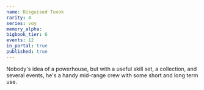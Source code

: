 ```yaml
---
name: Disguised Tuvok
rarity: 4
series: voy
memory_alpha:
bigbook_tier: 6
events: 12
in_portal: true
published: true
---
```


Nobody's idea of a powerhouse, but with a useful skill set, a collection, and several events, he's a handy mid-range crew with some short and long term use.

